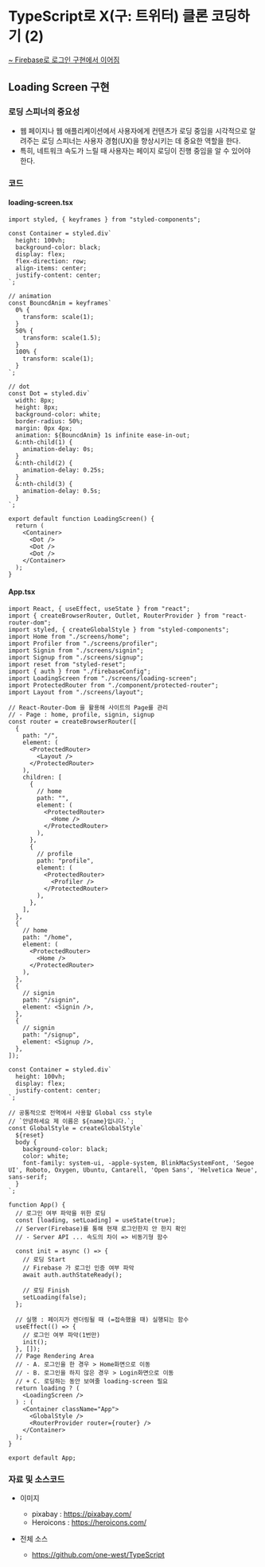 # TypeScript로 X(구: 트위터) 클론 코딩하기 (2)

[~ Firebase로 로그인 구현에서 이어짐](https://github.com/one-west/TIL/blob/main/TypeScript/Firebase%EB%A5%BC%20%EC%A0%81%EC%9A%A9%ED%95%98%EC%97%AC%20%EB%A1%9C%EA%B7%B8%EC%9D%B8.md)

## Loading Screen 구현

### 로딩 스피너의 중요성

- 웹 페이지나 웹 애플리케이션에서 사용자에게 컨텐츠가 로딩 중임을 시각적으로 알려주는 로딩 스피너는 사용자 경험(UX)을 향상시키는 데 중요한 역할을 한다.
- 특히, 네트워크 속도가 느릴 때 사용자는 페이지 로딩이 진행 중임을 알 수 있어야 한다.

### 코드  

#### loading-screen.tsx
```tsx
import styled, { keyframes } from "styled-components";

const Container = styled.div`
  height: 100vh;
  background-color: black;
  display: flex;
  flex-direction: row;
  align-items: center;
  justify-content: center;
`;

// animation
const BouncdAnim = keyframes`
  0% {
    transform: scale(1);
  }
  50% {
    transform: scale(1.5);
  }
  100% {
    transform: scale(1);
  }
`;

// dot
const Dot = styled.div`
  width: 8px;
  height: 8px;
  background-color: white;
  border-radius: 50%;
  margin: 0px 4px;
  animation: ${BouncdAnim} 1s infinite ease-in-out;
  &:nth-child(1) {
    animation-delay: 0s;
  }
  &:nth-child(2) {
    animation-delay: 0.25s;
  }
  &:nth-child(3) {
    animation-delay: 0.5s;
  }
`;

export default function LoadingScreen() {
  return (
    <Container>
      <Dot />
      <Dot />
      <Dot />
    </Container>
  );
}
```

#### App.tsx
```tsx
import React, { useEffect, useState } from "react";
import { createBrowserRouter, Outlet, RouterProvider } from "react-router-dom";
import styled, { createGlobalStyle } from "styled-components";
import Home from "./screens/home";
import Profiler from "./screens/profiler";
import Signin from "./screens/signin";
import Signup from "./screens/signup";
import reset from "styled-reset";
import { auth } from "./firebaseConfig";
import LoadingScreen from "./screens/loading-screen";
import ProtectedRouter from "./component/protected-router";
import Layout from "./screens/layout";

// React-Router-Dom 을 활용해 사이트의 Page를 관리
// - Page : home, profile, signin, signup
const router = createBrowserRouter([
  {
    path: "/",
    element: (
      <ProtectedRouter>
        <Layout />
      </ProtectedRouter>
    ),
    children: [
      {
        // home
        path: "",
        element: (
          <ProtectedRouter>
            <Home />
          </ProtectedRouter>
        ),
      },
      {
        // profile
        path: "profile",
        element: (
          <ProtectedRouter>
            <Profiler />
          </ProtectedRouter>
        ),
      },
    ],
  },
  {
    // home
    path: "/home",
    element: (
      <ProtectedRouter>
        <Home />
      </ProtectedRouter>
    ),
  },
  {
    // signin
    path: "/signin",
    element: <Signin />,
  },
  {
    // signin
    path: "/signup",
    element: <Signup />,
  },
]);

const Container = styled.div`
  height: 100vh;
  display: flex;
  justify-content: center;
`;

// 공통적으로 전역에서 사용할 Global css style
// `안녕하세요 제 이름은 ${name}입니다.`;
const GlobalStyle = createGlobalStyle`
  ${reset}
  body {
    background-color: black;
    color: white;
    font-family: system-ui, -apple-system, BlinkMacSystemFont, 'Segoe UI', Roboto, Oxygen, Ubuntu, Cantarell, 'Open Sans', 'Helvetica Neue', sans-serif;
  }
`;

function App() {
  // 로그인 여부 파악을 위한 로딩
  const [loading, setLoading] = useState(true);
  // Server(Firebase)를 통해 현재 로그인한지 안 한지 확인
  // - Server API ... 속도의 차이 => 비동기형 함수

  const init = async () => {
    // 로딩 Start
    // Firebase 가 로그인 인증 여부 파악
    await auth.authStateReady();

    // 로딩 Finish
    setLoading(false);
  };

  // 실행 : 페이지가 렌더링될 때 (=접속했을 때) 실행되는 함수
  useEffect(() => {
    // 로그인 여부 파악(1번만)
    init();
  }, []);
  // Page Rendering Area
  // - A. 로그인을 한 경우 > Home화면으로 이동
  // - B. 로그인을 하지 않은 경우 > Login화면으로 이동
  // + C. 로딩하는 동안 보여줄 loading-screen 필요
  return loading ? (
    <LoadingScreen />
  ) : (
    <Container className="App">
      <GlobalStyle />
      <RouterProvider router={router} />
    </Container>
  );
}

export default App;
```

### 자료 및 소스코드

- 이미지
    - pixabay : https://pixabay.com/
    - Heroicons : https://heroicons.com/

- 전체 소스
    - https://github.com/one-west/TypeScript

